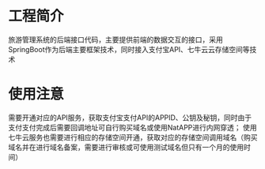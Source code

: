 # 工程简介
旅游管理系统的后端接口代码，主要提供前端的数据交互的接口，采用SpringBoot作为后端主要框架技术，同时接入支付宝API、七牛云云存储空间等技术

# 使用注意
需要开通对应的API服务，获取支付宝支付API的APPID、公钥及秘钥，同时由于支付支付完成后需要回调地址可自行购买域名或使用NatAPP进行内网穿透；
使用七牛云服务也需要进行相应的存储空间开通，获取对应的存储空间调用域名（购买域名并在进行域名备案，需要进行审核或可使用测试域名但只有一个月的使用时间）

